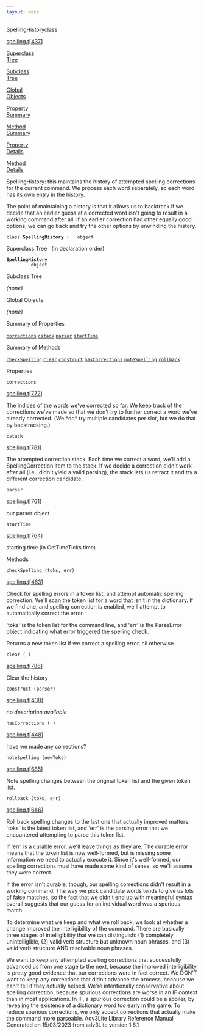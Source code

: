```yaml
---
layout: docs
---
```

<span class="title">SpellingHistory</span><span class="type">class</span>

[spelling.t](../file/spelling.t.html)\[[437](../source/spelling.t.html#437)\]

[Superclass  
Tree](#_SuperClassTree_)

[Subclass  
Tree](#_SubClassTree_)

[Global  
Objects](#_ObjectSummary_)

[Property  
Summary](#_PropSummary_)

[Method  
Summary](#_MethodSummary_)

[Property  
Details](#_Properties_)

[Method  
Details](#_Methods_)



SpellingHistory: this maintains the history of attempted spelling
corrections for the current command. We process each word separately, so
each word has its own entry in the history.

The point of maintaining a history is that it allows us to backtrack if
we decide that an earlier guess at a corrected word isn't going to
result in a working command after all. If an earlier correction had
other equally good options, we can go back and try the other options by
unwinding the history.

`class `**`SpellingHistory`**` :   object`



<span id="_SuperClassTree_"></span>



<span class="hdln">Superclass Tree</span>   (in declaration order)



**`SpellingHistory`**  
`         object`  
<span id="_SubClassTree_"></span>



<span class="hdln">Subclass Tree</span>  



*(none)* <span id="_ObjectSummary_"></span>



<span class="hdln">Global Objects</span>  



*(none)* <span id="_PropSummary_"></span>



<span class="hdln">Summary of Properties</span>  



[`corrections`](#corrections) [`cstack`](#cstack) [`parser`](#parser) [`startTime`](#startTime)

<span id="_MethodSummary_"></span>



<span class="hdln">Summary of Methods</span>  



[`checkSpelling`](#checkSpelling) [`clear`](#clear) [`construct`](#construct) [`hasCorrections`](#hasCorrections) [`noteSpelling`](#noteSpelling) [`rollback`](#rollback)

<span id="_Properties_"></span>



<span class="hdln">Properties</span>  



<span id="corrections"></span>

`corrections`

[spelling.t](../file/spelling.t.html)\[[772](../source/spelling.t.html#772)\]



The indices of the words we've corrected so far. We keep track of the
corrections we've made so that we don't try to further correct a word
we've already corrected. (We \*do\* try multiple candidates per slot,
but we do that by backtracking.)



<span id="cstack"></span>

`cstack`

[spelling.t](../file/spelling.t.html)\[[781](../source/spelling.t.html#781)\]



The attempted correction stack. Each time we correct a word, we'll add a
SpellingCorrection item to the stack. If we decide a correction didn't
work after all (i.e., didn't yield a valid parsing), the stack lets us
retract it and try a different correction candidate.



<span id="parser"></span>

`parser`

[spelling.t](../file/spelling.t.html)\[[761](../source/spelling.t.html#761)\]



our parser object



<span id="startTime"></span>

`startTime`

[spelling.t](../file/spelling.t.html)\[[764](../source/spelling.t.html#764)\]



starting time (in GetTimeTicks time)



<span id="_Methods_"></span>



<span class="hdln">Methods</span>  



<span id="checkSpelling"></span>

`checkSpelling (toks, err)`

[spelling.t](../file/spelling.t.html)\[[463](../source/spelling.t.html#463)\]



Check for spelling errors in a token list, and attempt automatic
spelling correction. We'll scan the token list for a word that isn't in
the dictionary. If we find one, and spelling correction is enabled,
we'll attempt to automatically correct the error.

'toks' is the token list for the command line, and 'err' is the
ParseError object indicating what error triggered the spelling check.

Returns a new token list if we correct a spelling error, nil otherwise.



<span id="clear"></span>

`clear ( )`

[spelling.t](../file/spelling.t.html)\[[786](../source/spelling.t.html#786)\]



Clear the history



<span id="construct"></span>

`construct (parser)`

[spelling.t](../file/spelling.t.html)\[[438](../source/spelling.t.html#438)\]



*no description available*



<span id="hasCorrections"></span>

`hasCorrections ( )`

[spelling.t](../file/spelling.t.html)\[[448](../source/spelling.t.html#448)\]



have we made any corrections?



<span id="noteSpelling"></span>

`noteSpelling (newToks)`

[spelling.t](../file/spelling.t.html)\[[685](../source/spelling.t.html#685)\]



Note spelling changes between the original token list and the given
token list.



<span id="rollback"></span>

`rollback (toks, err)`

[spelling.t](../file/spelling.t.html)\[[646](../source/spelling.t.html#646)\]



Roll back spelling changes to the last one that actually improved
matters. 'toks' is the latest token list, and 'err' is the parsing error
that we encountered attempting to parse this token list.

If 'err' is a curable error, we'll leave things as they are. The curable
error means that the token list is now well-formed, but is missing some
information we need to actually execute it. Since it's well-formed, our
spelling corrections must have made some kind of sense, so we'll assume
they were correct.

If the error isn't curable, though, our spelling corrections didn't
result in a working command. The way we pick candidate words tends to
give us lots of false matches, so the fact that we didn't end up with
meaningful syntax overall suggests that our guess for an individual word
was a spurious match.

To determine what we keep and what we roll back, we look at whether a
change improved the intelligibility of the command. There are basically
three stages of intelligibility that we can distinguish: (1) completely
unintelligible, (2) valid verb structure but unknown noun phrases, and
(3) valid verb structure AND resolvable noun phrases.

We want to keep any attempted spelling corrections that successfully
advanced us from one stage to the next, because the improved
intelligibility is pretty good evidence that our corrections were in
fact correct. We DON'T want to keep any corrections that didn't advance
the process, because we can't tell if they actually helped. We're
intentionally conservative about spelling correction, because spurious
corrections are worse in an IF context than in most applications. In IF,
a spurious correction could be a spoiler, by revealing the existence of
a dictionary word too early in the game. To reduce spurious corrections,
we only accept corrections that actually make the command more
parseable.
Adv3Lite Library Reference Manual  
Generated on 15/03/2023 from adv3Lite version 1.6.1


